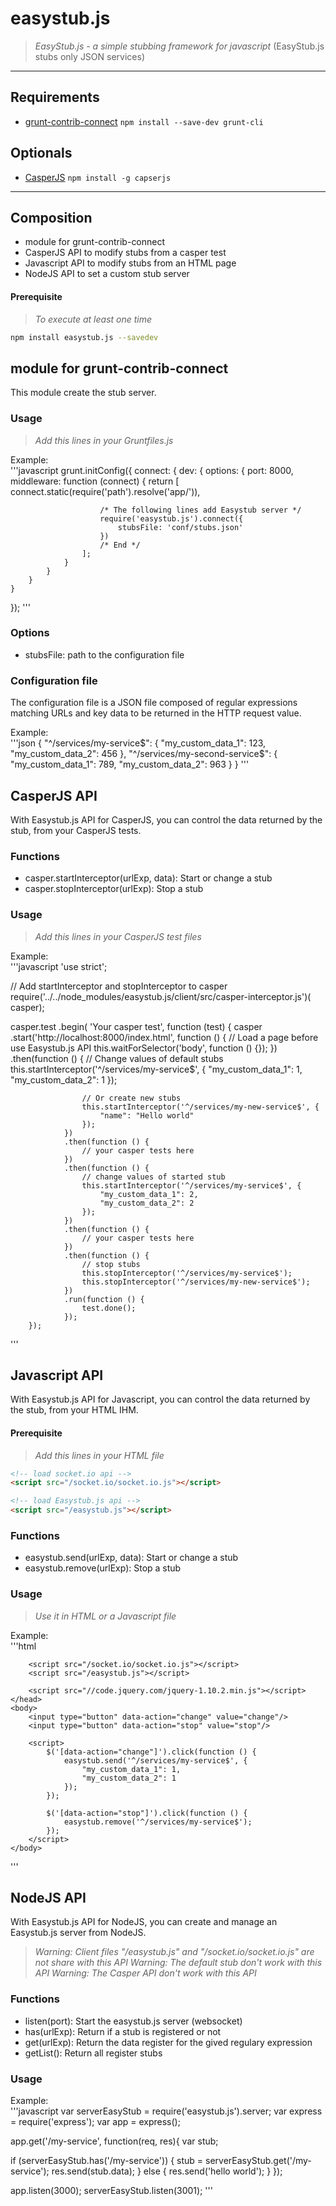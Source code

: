 # easystub.js

> _EasyStub.js - a simple stubbing framework for javascript_ 
(EasyStub.js stubs only JSON services)


---------------------------------------

## Requirements

- [grunt-contrib-connect](https://github.com/gruntjs/grunt-contrib-connect) ```npm install --save-dev grunt-cli```


## Optionals

- [CasperJS](http://docs.casperjs.org/en/latest/installation.html#installing-from-git) ```npm install -g capserjs```

---------------------------------------


## Composition

- module for grunt-contrib-connect
- CasperJS API to modify stubs from a casper test
- Javascript API to modify stubs from an HTML page
- NodeJS API to set a custom stub server


#### Prerequisite ####

> _To execute at least one time_

```bash
npm install easystub.js --savedev
```


## module for grunt-contrib-connect ##

This module create the stub server.

### Usage ###

> _Add this lines in your Gruntfiles.js_

Example:  
'''javascript
grunt.initConfig({
    connect: {
        dev: {
            options: {
                port: 8000,
                middleware: function (connect) {
                    return [
                        connect.static(require('path').resolve('app/')),
                        
                        /* The following lines add Easystub server */ 
                        require('easystub.js').connect({
                            stubsFile: 'conf/stubs.json'
                        })
                        /* End */
                    ];
                }
            }
        }
    }
});
'''

### Options ###

- stubsFile: path to the configuration file

### Configuration file ###

The configuration file is a JSON file composed of regular expressions matching URLs and 
key data to be returned in the HTTP request value.

Example:  
'''json
{
    "^/services/my-service$": {
        "my_custom_data_1": 123,
        "my_custom_data_2": 456
    },
    "^/services/my-second-service$": {
        "my_custom_data_1": 789,
        "my_custom_data_2": 963
    }
}
''' 


## CasperJS API ##

With Easystub.js API for CasperJS, you can control the data returned by the stub, from your CasperJS tests.

### Functions ###

- casper.startInterceptor(urlExp, data): Start or change a stub
- casper.stopInterceptor(urlExp): Stop a stub

### Usage ###

> _Add this lines in your CasperJS test files_

Example:  
'''javascript
'use strict';

// Add startInterceptor and stopInterceptor to casper
require('../../node_modules/easystub.js/client/src/casper-interceptor.js')(
    casper);

casper.test
    .begin(
        'Your casper test',
        function (test) {
            casper
                .start('http://localhost:8000/index.html', function () {
                	// Load a page before use Easystub.js API
                    this.waitForSelector('body', function () {});
                })
                .then(function () {
                	// Change values of default stubs
                	this.startInterceptor('^/services/my-service$', {
       	 				"my_custom_data_1": 1,
        				"my_custom_data_2": 1
                	});
                                
                	// Or create new stubs
                	this.startInterceptor('^/services/my-new-service$', {
                    	"name": "Hello world"
                	});
                })
                .then(function () {
                    // your casper tests here
                })
                .then(function () {
                    // change values of started stub
                	this.startInterceptor('^/services/my-service$', {
       	 				"my_custom_data_1": 2,
        				"my_custom_data_2": 2
                	});          
                })
                .then(function () {
                    // your casper tests here
                })
                .then(function () {
                	// stop stubs
                	this.stopInterceptor('^/services/my-service$');
                	this.stopInterceptor('^/services/my-new-service$');
          		})
          		.run(function () {
                    test.done();
                });
        });
'''


## Javascript API ##

With Easystub.js API for Javascript, you can control the data returned by the stub, from your HTML IHM.


#### Prerequisite ####

> _Add this lines in your HTML file_

```html
<!-- load socket.io api -->
<script src="/socket.io/socket.io.js"></script>

<!-- load Easystub.js api -->
<script src="/easystub.js"></script>
```


### Functions ###

- easystub.send(urlExp, data): Start or change a stub
- easystub.remove(urlExp): Stop a stub


### Usage ###

> _Use it in HTML or a Javascript file_

Example:  
'''html
<!DOCTYPE html>
<html>
	<head>
		<meta charset="utf-8">
		<title>Easystub.js test</title>
		
		<script src="/socket.io/socket.io.js"></script>
		<script src="/easystub.js"></script>
		
		<script src="//code.jquery.com/jquery-1.10.2.min.js"></script>
	</head>
	<body>
		<input type="button" data-action="change" value="change"/>
		<input type="button" data-action="stop" value="stop"/>
		
		<script>
			$('[data-action="change"]').click(function () {
				easystub.send('^/services/my-service$', {
       	 			"my_custom_data_1": 1,
        			"my_custom_data_2": 1
                });
			});

			$('[data-action="stop"]').click(function () {
				easystub.remove('^/services/my-service$');
			});
		</script>
	</body>
</html>
'''


## NodeJS API ##

With Easystub.js API for NodeJS, you can create and manage an Easystub.js server from NodeJS.

> _Warning: Client files "/easystub.js" and "/socket.io/socket.io.js" are not share with this API_
> _Warning: The default stub don't work with this API_
> _Warning: The Casper API don't work with this API_

### Functions ###

- listen(port): Start the easystub.js server (websocket)
- has(urlExp): Return if a stub is registered or not
- get(urlExp): Return the data register for the gived regulary expression
- getList(): Return all register stubs


### Usage ###

Example:  
'''javascript
var serverEasyStub = require('easystub.js').server;
var express = require('express');
var app = express();

app.get('/my-service', function(req, res){
  var stub;
  
  if (serverEasyStub.has('/my-service')) {
  	stub = serverEasyStub.get('/my-service');
  	res.send(stub.data);
  } else {
  	res.send('hello world');
  }
});

app.listen(3000);
serverEasyStub.listen(3001);
'''